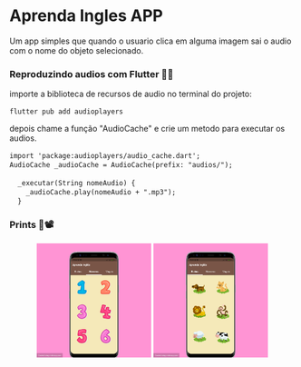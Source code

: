 # Aprenda Ingles APP
Um app simples que quando o usuario clica em alguma imagem sai o audio com o nome do objeto selecionado.

### Reproduzindo audios com Flutter 🎵🌀

importe a biblioteca de recursos de audio no terminal do projeto:
```
flutter pub add audioplayers
```
depois chame a função "AudioCache" e crie um metodo para executar os audios.
```
import 'package:audioplayers/audio_cache.dart';
AudioCache _audioCache = AudioCache(prefix: "audios/");

  _executar(String nomeAudio) {
    _audioCache.play(nomeAudio + ".mp3");
  }
```

### Prints 📸📽
<p align="center">
  <img src="https://github.com/petscaramussi/aprenda_ingles/blob/main/assets/imagens/sreen1.png" width="40%" height="40%">
  <img src="https://github.com/petscaramussi/aprenda_ingles/blob/main/assets/imagens/sreen2.png" width="40%" height="40%">
</p>
